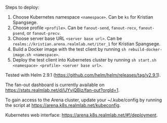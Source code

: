 Steps to deploy:
1. Choose Kubernetes namespace `<namespace>`. Can be `ks` for Kristian Spangsege.
2. Choose profile `<profile>`. Can be `fanout-send`, `fanout-recv`, `fanout-psend`, or `fanout-precv`.
3. Choose server base URL `<server base url>`. Can be `realms://kristian.arena.realmlab.net/iter_1` for Kristian Spangsege.
4. Build a Docker image with the test client by running `sh rebuild-docker-image.sh <namespace>`.
5. Deploy the test client into Kubernetes cluster by running `sh start.sh <namespace> <profile> <server base url>`.

Tested with Helm 2.9.1 (https://github.com/helm/helm/releases/tag/v2.9.1).

The fan-out dashboard is currently available on https://stats.realmlab.net/d/lJYvjQBiz/fan-out?orgId=1.

To gain access to the Arena cluster, update your ~/.kube/config by running the script at https://arena.k8s.realmlab.net/kubeconfig.

Kubernetes web interface: https://arena.k8s.realmlab.net/#!/deployment.
